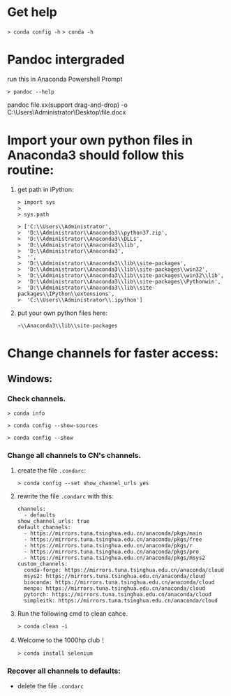 # Get help

`> conda config -h`
`> conda -h`

# Pandoc intergraded

run this in Anaconda Powershell Prompt


`> pandoc --help`

pandoc file.xx(support drag-and-drop) -o C:\Users\Administrator\Desktop\file.docx


# Import your own python files in Anaconda3 should follow this routine:

1. get path in iPython:

    `> import sys`<br>
    `> `<br>
    `> sys.path`<br>

    `> ['C:\\Users\\Administrator',`<br>
    `>  'D:\\Administrator\\Anaconda3\\python37.zip',`<br>
    `>  'D:\\Administrator\\Anaconda3\\DLLs',`<br>
    `>  'D:\\Administrator\\Anaconda3\\lib',`<br>
    `>  'D:\\Administrator\\Anaconda3',`<br>
    `>  '',`<br>
    `>  'D:\\Administrator\\Anaconda3\\lib\\site-packages',`<br>
    `>  'D:\\Administrator\\Anaconda3\\lib\\site-packages\\win32',`<br>
    `>  'D:\\Administrator\\Anaconda3\\lib\\site-packages\\win32\\lib',`<br>
    `>  'D:\\Administrator\\Anaconda3\\lib\\site-packages\\Pythonwin',`<br>
    `>  'D:\\Administrator\\Anaconda3\\lib\\site-packages\\IPython\\extensions',`<br>
    `>  'C:\\Users\\Administrator\\.ipython']`<br>
 
 2. put your own python files here:
 
    `~\\Anaconda3\\lib\\site-packages`

# Change channels for faster access:

## Windows:

### Check channels.

`> conda info`

`> conda config --show-sources`

`> conda config --show`

### Change all channels to CN's channels.

1. create the file `.condarc`:

    `> conda config --set show_channel_urls yes`

2. rewrite the file `.condarc` with this:

    ```
	channels:
	  - defaults
	show_channel_urls: true
	default_channels:
	  - https://mirrors.tuna.tsinghua.edu.cn/anaconda/pkgs/main
	  - https://mirrors.tuna.tsinghua.edu.cn/anaconda/pkgs/free
	  - https://mirrors.tuna.tsinghua.edu.cn/anaconda/pkgs/r
	  - https://mirrors.tuna.tsinghua.edu.cn/anaconda/pkgs/pro
	  - https://mirrors.tuna.tsinghua.edu.cn/anaconda/pkgs/msys2
	custom_channels:
	  conda-forge: https://mirrors.tuna.tsinghua.edu.cn/anaconda/cloud
	  msys2: https://mirrors.tuna.tsinghua.edu.cn/anaconda/cloud
	  bioconda: https://mirrors.tuna.tsinghua.edu.cn/anaconda/cloud
	  menpo: https://mirrors.tuna.tsinghua.edu.cn/anaconda/cloud
	  pytorch: https://mirrors.tuna.tsinghua.edu.cn/anaconda/cloud
	  simpleitk: https://mirrors.tuna.tsinghua.edu.cn/anaconda/cloud
    ```
3. Run the following cmd to clean cahce.

    `> conda clean -i`

4. Welcome to the 1000hp club！
    
    `> conda install selenium`

### Recover all channels to defaults:

   - delete the file `.condarc`
